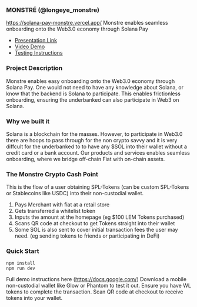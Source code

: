 ### MONSTRÉ (@longeye_monstre)

https://solana-pay-monstre.vercel.app/
Monstre enables seamless onboarding onto the Web3.0 economy through Solana Pay
- [Presentation Link](https://docs.google.com/)
- [Video Demo](https://www.youtube.com/)
- [Testing Instructions](https://docs.google.com/)

### Project Description
Monstre enables easy onboarding onto the Web3.0 economy through Solana Pay. One would not need to have any knowledge about Solana, or know that the backend is Solana to participate. This enables frictionless onboarding, ensuring the underbanked can also participate in Web3 on Solana. 

### Why we built it
Solana is a blockchain for the masses. However, to participate in Web3.0 there are hoops to pass through for the non crypto savvy and it is very diffcult for the underbanked to to have any $SOL into their wallet without a credit card or a bank account. Our products and services enables seamless onboarding, where we bridge off-chain Fiat with on-chain assets. 

### The Monstre Crypto Cash Point
This is the flow of a user obtaining SPL-Tokens (can be custom SPL-Tokens or Stablecoins like USDC) into their non-custodial wallet. 
1. Pays Merchant with fiat at a retail store 
2. Gets transferred a whitelist token
3. Inputs the amount at the homepage (eg $100 LEM Tokens purchased)
4. Scans QR code at checkout to get Tokens straight into their wallet
5. Some SOL is also sent to cover initial transaction fees the user may need. (eg sending tokens to friends or participating in DeFi)

### Quick Start

```
npm install
npm run dev
```
Full demo instructions here (https://docs.google.com/)
Download a mobile non-custodial wallet like Glow or Phantom to test it out. Ensure you have WL tokens to complete the transaction. Scan QR code at checkout to receive tokens into your wallet. 
